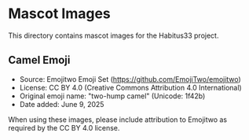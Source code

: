 # Mascot Images

This directory contains mascot images for the Habitus33 project.

## Camel Emoji

- Source: Emojitwo Emoji Set (https://github.com/EmojiTwo/emojitwo)
- License: CC BY 4.0 (Creative Commons Attribution 4.0 International)
- Original emoji name: "two-hump camel" (Unicode: 1f42b)
- Date added: June 9, 2025

When using these images, please include attribution to Emojitwo as required by the CC BY 4.0 license.
